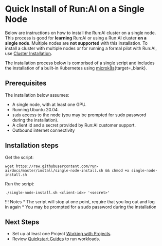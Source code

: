 # Quick Install of Run:AI on a Single Node

Below are instructions on how to install the Run:AI cluster on a single node. This process is good for __learning__ Run:AI or using a Run:AI cluster __on a single node__.  Multiple nodes are __not supported__ with this installation. To install a cluster with multiple nodes or for running a formal pilot with Run:AI, use [Cluster Installation](cluster-install.md).

The installation process below is comprised of a single script and includes the installation of a built-in Kubernetes using [microk8s](https://microk8s.io/docs/getting-started){target=_blank}.

## Prerequisites 

The installation below assumes:

* A single node, with at least one GPU.
* Running Ubuntu 20.04.
* `sudo` access to the node (you may be prompted for sudo password during the installation).
* A client id and a secret provided by Run:AI customer support. 
* Outbound internet connectivity


## Installation steps


Get the script:

``` shell
wget https://raw.githubusercontent.com/run-ai/docs/master/install/single-node-install.sh && chmod +x single-node-install.sh
```

Run the script: 

```
./single-node-install.sh <client-id>> '<secret>'
```

!!! Notes
    * The script will stop at one point, require that you log out and log in again
    * You may be prompted for a sudo password during the installation



## Next Steps

* Set up at least one Project [Working with Projects](../../admin-ui-setup/project-setup.md).
* Review [Quickstart Guides](../../../Researcher/Walkthroughs/quickstart-overview.md) to run workloads. 
